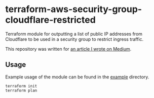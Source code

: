 # terraform-aws-security-group-cloudflare-restricted

Terraform module for outputting a list of public IP addresses from Cloudflare to be used in a security group to 
restrict ingress traffic.

This repository was written for [an article I wrote on Medium](https://medium.com/@tjtharrison/restricting-security-group-to-cloudflare-via-terraform-b9f3416710de).

## Usage

Example usage of the module can be found in the [example](./example) directory.

```
terraform init
terraform plan
```